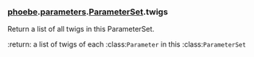 ### [phoebe](phoebe.md).[parameters](phoebe.parameters.md).[ParameterSet](phoebe.parameters.ParameterSet.md).twigs



Return a list of all twigs in this ParameterSet.

:return: a list of twigs of each :class:`Parameter` in this
    :class:`ParameterSet`

